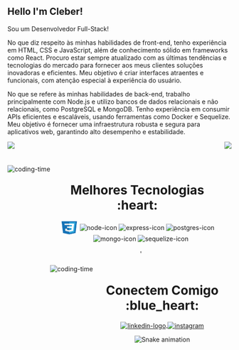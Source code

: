 ## Hello I'm Cleber!

Sou um  Desenvolvedor Full-Stack!

No que diz respeito às minhas habilidades de front-end, tenho experiência em HTML, CSS e JavaScript, além de conhecimento sólido em frameworks como React. Procuro estar sempre atualizado com as últimas tendências e tecnologias do mercado para fornecer aos meus clientes soluções inovadoras e eficientes. Meu objetivo é criar interfaces atraentes e funcionais, com atenção especial à experiência do usuário.

No que se refere às minhas habilidades de back-end, trabalho principalmente com Node.js e utilizo bancos de dados relacionais e não relacionais, como PostgreSQL e MongoDB. Tenho experiência em consumir APIs eficientes e escaláveis, usando ferramentas como Docker e Sequelize. Meu objetivo é fornecer uma infraestrutura robusta e segura para aplicativos web, garantindo alto desempenho e estabilidade.

<div>
  <img  height="180em" src="https://github-readme-stats.vercel.app/api?username=kreby4555&show_icons=true&theme=dark" >
   <img align="right" height="180em" src="https://github-readme-stats.vercel.app/api/top-langs/?username=kreby4555&layout=compact&langs_count=16&theme=great-gatsby"/>
  </div>
<br>


<div  align="center"> 
  <div><br>
    <img align="left" height="250" alt="coding-time" src="code.gif">
    <h1 align="center">Melhores Tecnologias :heart:</h1>
    <img align="center" height="30" width="40" alt="css-icon" src="https://raw.githubusercontent.com/devicons/devicon/master/icons/css3/css3-original.svg">
    <img align="center" height="30" width="40" alt="node-icon" src="https://img.shields.io/badge/Node.js-43853D?style=for-the-badge&logo=node.js&logoColor=white">
    <img align="center" height="30" width="40" alt="express-icon" src="https://img.shields.io/badge/Express.js-404D59?style=for-the-badge">
    <img align="center" height="30" width="40" alt="postgres-icon" src="https://img.shields.io/badge/PostgreSQL-316192?style=for-the-badge&logo=postgresql&logoColor=white">
    <img align="center" height="30" width="40" alt="mongo-icon" src="https://img.shields.io/badge/MongoDB-4EA94B?style=for-the-badge&logo=mongodb&logoColor=white">
    <img align="center" height="30" width="40" alt="sequelize-icon" src="https://img.shields.io/badge/Sequelize-52B0E7?style=for-the-badge&logo=Sequelize&logoColor=white">
   </div>
   <br>'
   <br>


  <div  align="center"> 
  <div style="display: inline_block"><br>
    <img align="left" height="250" alt="coding-time" src="code.gif">
    <h1 align="center">Conectem Comigo :blue_heart:</h1>
    <a href="https://www.linkedin.com/in/cleberalvesnunes/">
      <img align="center" height="30" width="100" alt="linkedin-logo" src="https://img.shields.io/badge/LinkedIn-0077B5?style=for-the-badge&logo=linkedin&logoColor=white">
    </a>
    <a href="https://www.instagram.com/acodador/">
      <img align="center" height="30" margin-left="30" width="100" alt="instagram" src="https://img.shields.io/badge/Instagram-E4405F?style=for-the-badge&logo=instagram&logoColor=white">
    </a>
    
   </div>




   ![Snake animation](https://github.com/LuigiGF/LuigiGF/blob/output/github-contribution-grid-snake.svg)
